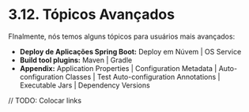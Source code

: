 # 3.12. Tópicos Avançados

FInalmente, nós temos alguns tópicos para usuários mais avançados:

* **Deploy de Aplicações Spring Boot:** Deploy em Núvem | OS Service
* **Build tool plugins:** Maven | Gradle
* **Appendix:** Application Properties | Configuration Metadata | Auto-configuration Classes | Test Auto-configuration Annotations | Executable Jars | Dependency Versions

// TODO: Colocar links